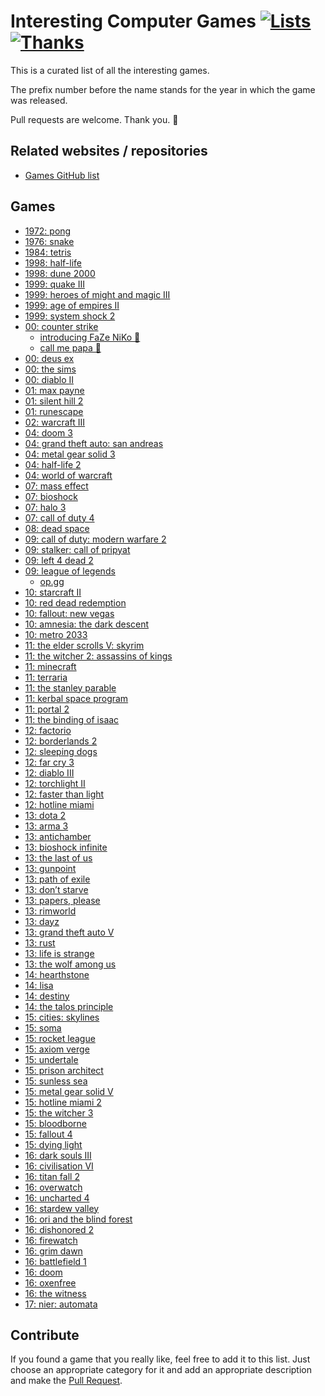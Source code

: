 # Interesting Computer Games [![Lists](https://img.shields.io/badge/More%20Lists-🔖-blue.svg)](https://github.com/learn-anything/maps#explore-and-improve-our-curated-lists) [![Thanks](https://img.shields.io/badge/Say%20Thanks-💗-ff69b4.svg)](https://www.patreon.com/learnanything)

This is a curated list of all the interesting games.

The prefix number before the name stands for the year in which the game was released.

Pull requests are welcome. Thank you. 💜


## Related websites / repositories 
- [Games GitHub list](https://github.com/leereilly/games)

## Games
- [1972: pong](http://www.wikiwand.com/en/Pong)
- [1976: snake](http://www.wikiwand.com/en/Snake)
- [1984: tetris](http://www.wikiwand.com/en/Tetris)
- [1998: half-life](http://www.wikiwand.com/en/Half-Life_(video_game))
- [1998: dune 2000](http://www.wikiwand.com/en/Dune_2000)
- [1999: quake III](http://www.wikiwand.com/en/Quake_III_Arena)
- [1999: heroes of might and magic III](http://www.wikiwand.com/en/Heroes_of_Might_and_Magic_III)
- [1999: age of empires II](http://www.wikiwand.com/en/Age_of_Empires_II)
- [1999: system shock 2](http://www.wikiwand.com/en/System_Shock_2)
- [00: counter strike](https://my.mindnode.com/t17mZNVbgfHyPdT5UrokGrnZswvyjxzyizpfWnuC)
	- [introducing FaZe NiKo 👀](https://www.youtube.com/watch?v=N-vOuXXS6bc)
	- [call me papa 👀](https://www.youtube.com/watch?v=9LbhZbcn0TQ&feature=youtu.be)
- [00: deus ex](http://www.wikiwand.com/en/Deus_Ex_(video_game))
- [00: the sims](http://www.wikiwand.com/en/The_Sims)
- [00: diablo II](http://www.wikiwand.com/en/Diablo_II)
- [01: max payne](http://www.wikiwand.com/en/Max_Payne)
- [01: silent hill 2](http://www.wikiwand.com/en/Silent_Hill_2)
- [01: runescape](http://www.wikiwand.com/en/RuneScape)
- [02: warcraft III](http://www.wikiwand.com/en/Warcraft_III:_Reign_of_Chaos)
- [04: doom 3](http://www.wikiwand.com/en/Doom_3)
- [04: grand theft auto: san andreas](http://www.wikiwand.com/en/Grand_Theft_Auto:_San_Andreas)
- [04: metal gear solid 3](http://www.wikiwand.com/en/Metal_Gear_Solid_3:_Snake_Eater)
- [04: half-life 2](http://www.wikiwand.com/en/Half-Life_2)
- [04: world of warcraft](http://www.wikiwand.com/en/World_of_Warcraft)
- [07: mass effect](http://www.wikiwand.com/en/Mass_Effect)
- [07: bioshock](http://www.wikiwand.com/en/BioShock)
- [07: halo 3](http://www.wikiwand.com/en/Halo_3)
- [07: call of duty 4](http://www.wikiwand.com/en/Call_of_Duty_4:_Modern_Warfare)
- [08: dead space](http://www.wikiwand.com/en/Dead_Space_(2008_video_game))
- [09: call of duty: modern warfare 2](http://www.wikiwand.com/en/Call_of_Duty:_Modern_Warfare_2)
- [09: stalker: call of pripyat](http://www.wikiwand.com/en/S.T.A.L.K.E.R.:_Call_of_Pripyat)
- [09: left 4 dead 2](http://www.wikiwand.com/en/Left_4_Dead_2)
- [09: league of legends](https://my.mindnode.com/m1jLqAvaGq6hPxynbbxLmwTjE3yNJQ1M1qoijpu5)
	- [op.gg](https://euw.op.gg/)
- [10: starcraft II](http://www.wikiwand.com/en/StarCraft_II:_Wings_of_Liberty)
- [10: red dead redemption](http://www.wikiwand.com/en/Red_Dead_Redemption)
- [10: fallout: new vegas](http://www.wikiwand.com/en/Fallout:_New_Vegas)
- [10: amnesia: the dark descent](http://www.wikiwand.com/en/Amnesia:_The_Dark_Descent)
- [10: metro 2033](http://www.wikiwand.com/en/Metro_2033_(video_game))
- [11: the elder scrolls V: skyrim](http://www.wikiwand.com/en/The_Elder_Scrolls_V:_Skyrim)
- [11: the witcher 2: assassins of kings](http://www.wikiwand.com/en/The_Witcher_2:_Assassins_of_Kings)
- [11: minecraft](http://www.wikiwand.com/en/Minecraft)
- [11: terraria](http://www.wikiwand.com/en/Terraria)
- [11: the stanley parable](http://www.wikiwand.com/en/The_Stanley_Parable)
- [11: kerbal space program](http://www.wikiwand.com/en/Kerbal_Space_Program)
- [11: portal 2](http://www.wikiwand.com/en/Portal_2)
- [11: the binding of isaac](http://www.wikiwand.com/en/The_Binding_of_Isaac_(video_game))
- [12: factorio](http://www.wikiwand.com/en/Factorio)
- [12: borderlands 2](http://www.wikiwand.com/en/Borderlands_2)
- [12: sleeping dogs](http://www.wikiwand.com/en/Sleeping_Dogs_(video_game))
- [12: far cry 3](http://www.wikiwand.com/en/Far_Cry_3)
- [12: diablo III](http://www.wikiwand.com/en/Diablo_III)
- [12: torchlight II](http://www.wikiwand.com/en/Torchlight_II)
- [12: faster than light](http://www.wikiwand.com/en/Faster-than-light)
- [12: hotline miami](http://www.wikiwand.com/en/Hotline_Miami)
- [13: dota 2](http://www.wikiwand.com/en/Dota_2)
- [13: arma 3](http://www.wikiwand.com/en/ARMA_3)
- [13: antichamber](http://www.wikiwand.com/en/Antichamber)
- [13: bioshock infinite](http://www.wikiwand.com/en/BioShock_Infinite)
- [13: the last of us](http://www.wikiwand.com/en/The_Last_of_Us)
- [13: gunpoint](http://www.wikiwand.com/en/Gunpoint_(video_game))
- [13: path of exile](http://www.wikiwand.com/en/Path_of_Exile)
- [13: don’t starve](http://www.wikiwand.com/en/Don%27t_Starve)
- [13: papers, please](http://www.wikiwand.com/en/Papers,_Please)
- [13: rimworld](http://www.wikiwand.com/en/RimWorld)
- [13: dayz](http://www.wikiwand.com/en/DayZ_(video_game))
- [13: grand theft auto V](http://www.wikiwand.com/en/Grand_Theft_Auto_V)
- [13: rust](http://www.wikiwand.com/en/Rust_(video_game))
- [13: life is strange](http://www.wikiwand.com/en/Life_Is_Strange)
- [13: the wolf among us](http://www.wikiwand.com/en/The_Wolf_Among_Us)
- [14: hearthstone](http://www.wikiwand.com/en/Hearthstone_(video_game))
- [14: lisa](http://www.wikiwand.com/en/Lisa_(video_game))
- [14: destiny](http://www.wikiwand.com/en/Destiny_(video_game))
- [14: the talos principle](http://www.wikiwand.com/en/The_Talos_Principle)
- [15: cities: skylines](http://www.wikiwand.com/en/Cities:_Skylines)
- [15: soma](http://www.wikiwand.com/en/Soma_(video_game))
- [15: rocket league](http://www.wikiwand.com/en/Rocket_League)
- [15: axiom verge](http://www.wikiwand.com/en/Axiom_Verge)
- [15: undertale](http://www.wikiwand.com/en/Undertale)
- [15: prison architect](http://www.wikiwand.com/en/Prison_Architect)
- [15: sunless sea](http://www.wikiwand.com/en/Sunless_Sea)
- [15: metal gear solid V](http://www.wikiwand.com/en/Metal_Gear_Solid_V:_The_Phantom_Pain)
- [15: hotline miami 2](http://www.wikiwand.com/en/Hotline_Miami_2:_Wrong_Number)
- [15: the witcher 3](http://www.wikiwand.com/en/The_Witcher_3:_Wild_Hunt)
- [15: bloodborne](http://www.wikiwand.com/en/Bloodborne)
- [15: fallout 4](http://www.wikiwand.com/en/Fallout_4)
- [15: dying light](http://www.wikiwand.com/en/Dying_Light)
- [16: dark souls III](http://www.wikiwand.com/en/Dark_Souls_III)
- [16: civilisation VI](http://www.wikiwand.com/en/Civilization_VI)
- [16: titan fall 2](http://www.wikiwand.com/en/Titanfall_2)
- [16: overwatch](http://www.wikiwand.com/en/Overwatch_(video_game))
- [16: uncharted 4](http://www.wikiwand.com/en/Uncharted_4:_A_Thief%27s_End)
- [16: stardew valley](http://www.wikiwand.com/en/Stardew_Valley)
- [16: ori and the blind forest](http://www.wikiwand.com/en/Ori_and_the_Blind_Forest)
- [16: dishonored 2](http://www.wikiwand.com/en/Dishonored_2)
- [16: firewatch](http://www.wikiwand.com/en/Firewatch)
- [16: grim dawn](http://www.wikiwand.com/en/Grim_Dawn)
- [16: battlefield 1](http://www.wikiwand.com/en/Battlefield_1)
- [16: doom](http://www.wikiwand.com/en/Doom_(2016_video_game))
- [16: oxenfree](http://www.wikiwand.com/en/Oxenfree)
- [16: the witness](http://www.wikiwand.com/en/The_Witness_(2016_video_game))
- [17: nier: automata](http://www.wikiwand.com/en/Nier:_Automata)

## Contribute 
If you found a game that you really like, feel free to add it to this list. Just choose an appropriate category for it and add an appropriate description and make the [Pull Request](https://help.github.com/articles/about-pull-requests/).